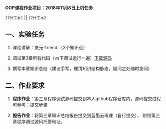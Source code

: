 **OOP课程作业项目：2018年11月8日上机任务**

`17计工本1`  || `17计工本2`


## 一、实验任务

1. 课程讲解：友元-friend （3个知识点）

2. 调试第3章所有代码（vs下调试运行一遍）[下载源码](https://github.com/tsingke/OOP_Codes)

3. 撰写本章知识总结（建议手写，理清知识结构脉络，疑问之处随时发问）


## 二、作业要求

1. **程序作业**：第三章程序调试源码提交到本人github程序仓库内，源码提交过程可参考：[提交步骤](https://github.com/tsingke/Homework_Turing/blob/master/README.md)


2. **报告作业**：将第三章知识总结报告提交到蓝墨云班课（自行提交）， 附带第三章程序调试源码托管地址。







